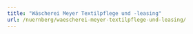 ```yaml
---
title: "Wäscherei Meyer Textilpflege und -leasing"
url: /nuernberg/waescherei-meyer-textilpflege-und-leasing/
---
```

